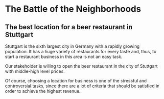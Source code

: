 # The Battle of the Neighborhoods
## The best location for a beer restaurant in Stuttgart


Stuttgart is the sixth largest city in Germany with a rapidly growing population. It has a huge variety of restaurants for every taste and, thus, to start a restaurant business in this area is not an easy task.

Our stakeholder is willing to open the beer restaurant in the city of Stuttgart with middle-high level prices.

Of course, choosing a location for business is one of the stressful and controversial tasks, since there are a lot of criteria that should be satisfied in order to achieve the highest revenue.

